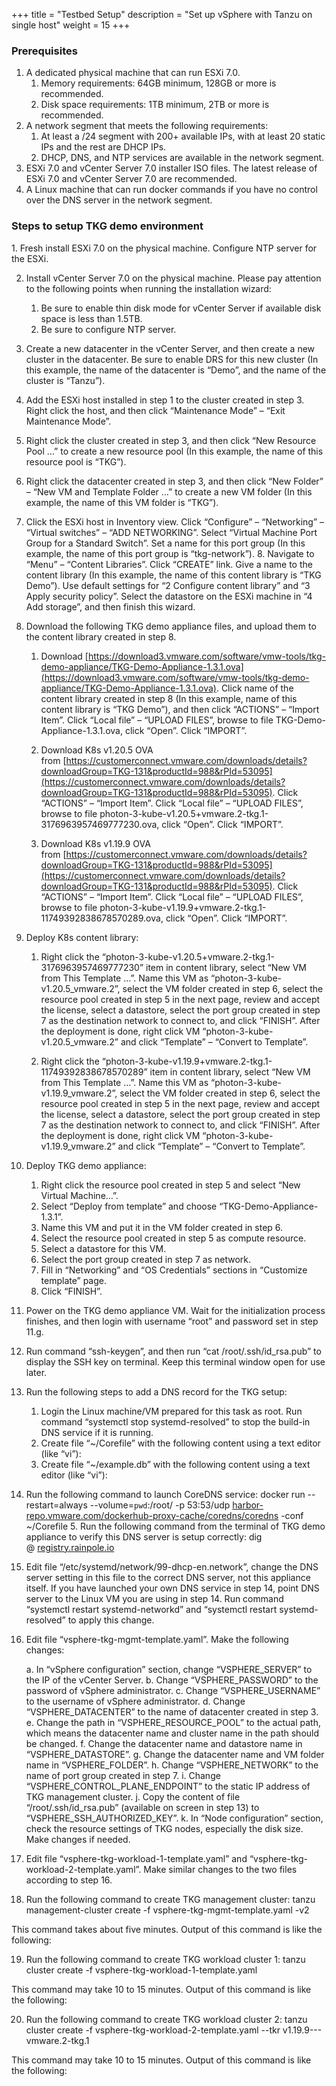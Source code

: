+++
title = "Testbed Setup"
description = "Set up vSphere with Tanzu on single host"
weight = 15
+++

### Prerequisites

1.  A dedicated physical machine that can run ESXi 7.0.
    1.  Memory requirements: 64GB minimum, 128GB or more is recommended.
    2.  Disk space requirements: 1TB minimum, 2TB or more is recommended.
2.  A network segment that meets the following requirements:
    1.  At least a /24 segment with 200+ available IPs, with at least 20 static IPs and the rest are DHCP IPs.
    2.  DHCP, DNS, and NTP services are available in the network segment.
3.  ESXi 7.0 and vCenter Server 7.0 installer ISO files. The latest release of ESXi 7.0 and vCenter Server 7.0 are recommended.
4.  A Linux machine that can run docker commands if you have no control over the DNS server in the network segment.


### Steps to setup TKG demo environment

1. Fresh install ESXi 7.0 on the physical machine. Configure NTP server for the ESXi.

2. Install vCenter Server 7.0 on the physical machine. Please pay attention to the following points when running the installation wizard:

	1. Be sure to enable thin disk mode for vCenter Server if available disk space is less than 1.5TB.
	2. Be sure to configure NTP server.
3. Create a new datacenter in the vCenter Server, and then create a new cluster in the datacenter. Be sure to enable DRS for this new cluster (In this example, the name of the datacenter is “Demo”, and the name of the cluster is “Tanzu”).
4. Add the ESXi host installed in step 1 to the cluster created in step 3. Right click the host, and then click “Maintenance Mode” – “Exit Maintenance Mode”.
5. Right click the cluster created in step 3, and then click “New Resource Pool …” to create a new resource pool (In this example, the name of this resource pool is “TKG”).
6. Right click the datacenter created in step 3, and then click “New Folder” – “New VM and Template Folder …” to create a new VM folder (In this example, the name of this VM folder is “TKG”).
7. Click the ESXi host in Inventory view. Click “Configure” – “Networking” – “Virtual switches” – “ADD NETWORKING”. Select “Virtual Machine Port Group for a Standard Switch”. Set a name for this port group (In this example, the name of this port group is “tkg-network”).
8. Navigate to “Menu” – “Content Libraries”. Click “CREATE” link. Give a name to the content library (In this example, the name of this content library is “TKG Demo”). Use default settings for “2 Configure content library” and “3 Apply security policy”. Select the datastore on the ESXi machine in “4 Add storage”, and then finish this wizard.
9. Download the following TKG demo appliance files, and upload them to the content library created in step 8.

	1. Download [https://download3.vmware.com/software/vmw-tools/tkg-demo-appliance/TKG-Demo-Appliance-1.3.1.ova](https://download3.vmware.com/software/vmw-tools/tkg-demo-appliance/TKG-Demo-Appliance-1.3.1.ova). Click name of the content library created in step 8 (In this example, name of this content library is “TKG Demo”), and then click “ACTIONS” – “Import Item”. Click “Local file” – “UPLOAD FILES”, browse to file TKG-Demo-Appliance-1.3.1.ova, click “Open”. Click “IMPORT”.

	2. Download K8s v1.20.5 OVA from [https://customerconnect.vmware.com/downloads/details?downloadGroup=TKG-131&productId=988&rPId=53095](https://customerconnect.vmware.com/downloads/details?downloadGroup=TKG-131&productId=988&rPId=53095). Click “ACTIONS” – “Import Item”. Click “Local file” – “UPLOAD FILES”, browse to file photon-3-kube-v1.20.5+vmware.2-tkg.1-3176963957469777230.ova, click “Open”. Click “IMPORT”.

	3. Download K8s v1.19.9 OVA from [https://customerconnect.vmware.com/downloads/details?downloadGroup=TKG-131&productId=988&rPId=53095](https://customerconnect.vmware.com/downloads/details?downloadGroup=TKG-131&productId=988&rPId=53095). Click “ACTIONS” – “Import Item”. Click “Local file” – “UPLOAD FILES”, browse to file photon-3-kube-v1.19.9+vmware.2-tkg.1-11749392838678570289.ova, click “Open”. Click “IMPORT”.


10. Deploy K8s content library:

	1. Right click the “photon-3-kube-v1.20.5+vmware.2-tkg.1-3176963957469777230” item in content library, select “New VM from This Template …”. Name this VM as “photon-3-kube-v1.20.5_vmware.2”, select the VM folder created in step 6, select the resource pool created in step 5 in the next page, review and accept the license, select a datastore, select the port group created in step 7 as the destination network to connect to, and click “FINISH”. After the deployment is done, right click VM “photon-3-kube-v1.20.5_vmware.2” and click “Template” – “Convert to Template”.

	2. Right click the “photon-3-kube-v1.19.9+vmware.2-tkg.1-11749392838678570289” item in content library, select “New VM from This Template …”. Name this VM as “photon-3-kube-v1.19.9_vmware.2”, select the VM folder created in step 6, select the resource pool created in step 5 in the next page, review and accept the license, select a datastore, select the port group created in step 7 as the destination network to connect to, and click “FINISH”. After the deployment is done, right click VM “photon-3-kube-v1.19.9_vmware.2” and click “Template” – “Convert to Template”.


11. Deploy TKG demo appliance:

	1. Right click the resource pool created in step 5 and select “New Virtual Machine…”.
	2. Select “Deploy from template” and choose “TKG-Demo-Appliance-1.3.1”.
	3. Name this VM and put it in the VM folder created in step 6.
	4. Select the resource pool created in step 5 as compute resource.
	5. Select a datastore for this VM.
	6. Select the port group created in step 7 as network.
	7. Fill in “Networking” and “OS Credentials” sections in “Customize template” page.
	8. Click “FINISH”.

12. Power on the TKG demo appliance VM. Wait for the initialization process finishes, and then login with username “root” and password set in step 11.g.

13. Run command “ssh-keygen”, and then run “cat /root/.ssh/id_rsa.pub” to display the SSH key on terminal. Keep this terminal window open for use later.

14. Run the following steps to add a DNS record for the TKG setup:

	1. Login the Linux machine/VM prepared for this task as root. Run command “systemctl stop systemd-resolved” to stop the build-in DNS service if it is running.
	2. Create file “~/Corefile” with the following content using a text editor (like “vi”):
	3. Create file “~/example.db” with the following content using a text editor (like “vi”):
4. Run the following command to launch CoreDNS service: docker run --restart=always --volume=`pwd`:/root/ -p 53:53/udp [harbor-repo.vmware.com/dockerhub-proxy-cache/coredns/coredns](http://harbor-repo.vmware.com/dockerhub-proxy-cache/coredns/coredns) -conf ~/Corefile
	5. Run the following command from the terminal of TKG demo appliance to verify this DNS server is setup correctly: dig @<IP address of the Linux machine> [registry.rainpole.io](http://registry.rainpole.io/)

15. Edit file “/etc/systemd/network/99-dhcp-en.network”, change the DNS server setting in this file to the correct DNS server, not this appliance itself. If you have launched your own DNS service in step 14, point DNS server to the Linux VM you are using in step 14. Run command “systemctl restart systemd-networkd” and “systemctl restart systemd-resolved” to apply this change.

16. Edit file “vsphere-tkg-mgmt-template.yaml”. Make the following changes:

	a. In “vSphere configuration” section, change “VSPHERE_SERVER” to the IP of the vCenter Server.
	b. Change “VSPHERE_PASSWORD” to the password of vSphere administrator.
	c. Change “VSPHERE_USERNAME” to the username of vSphere administrator.
	d. Change “VSPHERE_DATACENTER” to the name of datacenter created in step 3.
	e. Change the path in “VSPHERE_RESOURCE_POOL” to the actual path, which means the datacenter name and cluster name in the path should be changed.
	f. Change the datacenter name and datastore name in “VSPHERE_DATASTORE”.
	g. Change the datacenter name and VM folder name in “VSPHERE_FOLDER”.
	h. Change “VSPHERE_NETWORK” to the name of port group created in step 7.
	i. Change “VSPHERE_CONTROL_PLANE_ENDPOINT” to the static IP address of TKG management cluster.
	j. Copy the content of file “/root/.ssh/id_rsa.pub” (available on screen in step 13) to “VSPHERE_SSH_AUTHORIZED_KEY”.
	k. In “Node configuration” section, check the resource settings of TKG nodes, especially the disk size. Make changes if needed.

17. Edit file “vsphere-tkg-workload-1-template.yaml” and “vsphere-tkg-workload-2-template.yaml”. Make similar changes to the two files according to step 16.

18. Run the following command to create TKG management cluster: tanzu management-cluster create -f vsphere-tkg-mgmt-template.yaml -v2

This command takes about five minutes. Output of this command is like the following:

19. Run the following command to create TKG workload cluster 1: tanzu cluster create -f vsphere-tkg-workload-1-template.yaml

This command may take 10 to 15 minutes. Output of this command is like the following:

20. Run the following command to create TKG workload cluster 2: tanzu cluster create -f vsphere-tkg-workload-2-template.yaml --tkr v1.19.9---vmware.2-tkg.1

This command may take 10 to 15 minutes. Output of this command is like the following:
